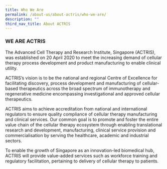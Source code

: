 ```yaml
---
title: Who We Are
permalink: /about-us/about-actris/who-we-are/
description: ""
third_nav_title: About ACTRIS
---
```

### WE ARE ACTRIS

The Advanced Cell Therapy and Research Institute, Singapore (ACTRIS), was established on 20 April 2020 to meet the increasing demand of cellular therapy process development and product manufacturing to enable clinical utility.

ACTRIS’s vision is to be the national and regional Centre of Excellence for facilitating discovery, process development and manufacturing of cellular-based therapeutics across the broad spectrum of immunotherapy and regenerative medicine encompassing investigational and approved cellular therapeutics.

ACTRIS aims to achieve accreditation from national and international regulators to ensure quality compliance of cellular therapy manufacturing and clinical services. Our common goal is to promote and foster the entire value chain of the cellular therapy ecosystem through enabling translational research and development, manufacturing, clinical service provision and commercialisation by serving the healthcare, academic and industrial sectors.

To enable the growth of Singapore as an innovation-led biomedical hub, ACTRIS will provide value-added services such as workforce training and regulatory facilitation, pertaining to delivery of cellular therapy to patients.